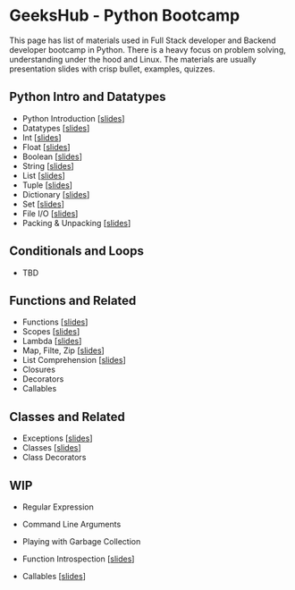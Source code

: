 # GeeksHub - Python Bootcamp

This page has list of materials used in Full Stack developer and Backend developer bootcamp in Python. There is a heavy focus on problem solving, understanding under the hood and Linux. The materials are usually presentation slides with crisp bullet, examples, quizzes.

##

## Python Intro and Datatypes
* Python Introduction [[slides](python_introduction/python_introduction.html)]
* Datatypes [[slides](datatypes/datatypes.html)]
* Int [[slides](datatypes/int.html)]
* Float [[slides](datatypes/float.html)]
* Boolean [[slides](datatypes/bool.html)]
* String [[slides](datatypes/string.html)]
* List [[slides](datatypes/list.html)]
* Tuple [[slides](datatypes/tuple.html)]
* Dictionary [[slides](datatypes/dictionary.html)]
* Set [[slides](datatypes/set.html)]
* File I/O [[slides](datatypes/fileio.html)]
* Packing & Unpacking [[slides](datatypes/packing_unpacking.html)]

## Conditionals and Loops
* TBD

## Functions and Related
* Functions [[slides](functions/functions.html)]
* Scopes [[slides](functions/scopes.html)]
* Lambda [[slides](functions/lambda.html)]
* Map, Filte, Zip [[slides](functions/map_filter_zip.html)]
* List Comprehension [[slides](functions/list_comprehension.html)]
* Closures
* Decorators
* Callables

## Classes and Related
* Exceptions [[slides](exceptions.html)]
* Classes [[slides](20_classes.html)]
* Class Decorators

## WIP
* Regular Expression
* Command Line Arguments
* Playing with Garbage Collection


* Function Introspection [[slides](function_introspection.html)]
* Callables [[slides](callables.html)]
